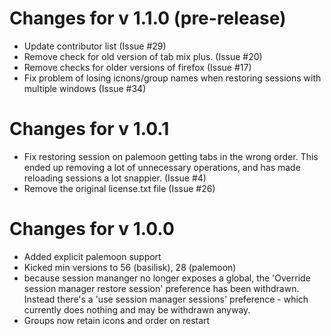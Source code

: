 # Changes for v 1.1.0 (pre-release)
* Update contributor list (Issue #29)
* Remove check for old version of tab mix plus. (Issue #20)
* Remove checks for older versions of firefox (Issue #17)
* Fix problem of losing icnons/group names when restoring sessions with multiple windows (Issue #34)

# Changes for v 1.0.1
* Fix restoring session on palemoon getting tabs in the wrong order. This ended up removing a lot of unnecessary operations, and has made reloading sessions a lot snappier. (Issue #4)
* Remove the original license.txt file (Issue #26)

# Changes for v 1.0.0
* Added explicit palemoon support
* Kicked min versions to 56 (basilisk), 28 (palemoon)
* because session mananger no longer exposes a global, the 'Override session manager restore session' preference has been withdrawn. Instead there's a 'use session manager sessions' preference - which currently does nothing and may be withdrawn anyway.
* Groups now retain icons and order on restart
